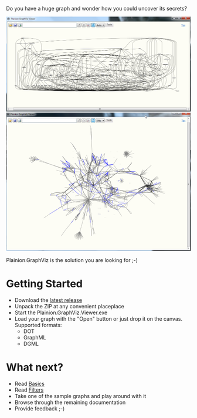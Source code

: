
Do you have a huge graph and wonder how you could uncover its secrets?

![](Screenshots/Overview.2.png)
![](Screenshots/Galaxy.2.png)

Plainion.GraphViz is the solution you are looking for ;-)

# Getting Started

- Download the [latest release](https://github.com/plainionist/Plainion.GraphViz/releases) 
- Unpack the ZIP at any convenient placeplace
- Start the Plainion.GraphViz.Viewer.exe
- Load your graph with the "Open" button or just drop it on the canvas.
  Supported formats:
  - DOT
  - GraphML
  - DGML

# What next?

- Read [Basics](Basics)
- Read [Filters](Filters)
- Take one of the sample graphs and play around with it
- Browse through the remaining documentation
- Provide feedback ;-)

